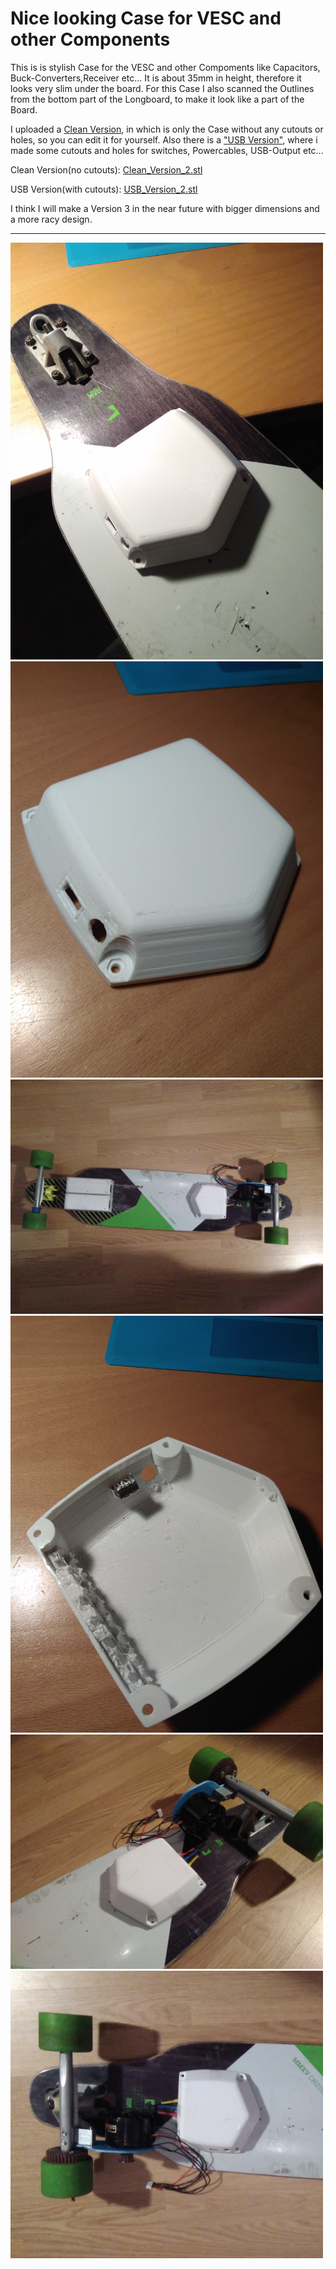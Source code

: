 # Nice looking Case for VESC and other Components

This is is stylish Case for the VESC and other Compoments like Capacitors, Buck-Converters,Receiver etc...
It is about 35mm in height, therefore it looks very slim under the board.
For this Case I also scanned the Outlines from the bottom part of the Longboard, to make it look like a part of the Board.

I uploaded a [Clean Version](https://github.com/VinFar/Electric-Longboard/blob/master/Inventor%20Files/VESC-Case/Clean_Version_2.stl), in which is only the Case without any cutouts or holes, so you can edit it for yourself.
Also there is a ["USB Version"](https://github.com/VinFar/Electric-Longboard/blob/master/Inventor%20Files/VESC-Case/USB_Version_2.stl),
where i made some cutouts and holes for switches, Powercables, USB-Output etc...

Clean Version(no cutouts): [Clean_Version_2.stl](https://github.com/VinFar/Electric-Longboard/blob/master/Inventor%20Files/VESC-Case/Clean_Version_2.stl)

USB Version(with cutouts): [USB_Version_2.stl](https://github.com/VinFar/Electric-Longboard/blob/master/Inventor%20Files/VESC-Case/USB_Version_2.stl)

I think I will make a Version 3 in the near future with bigger dimensions and a more racy design.

-----

<img src=https://github.com/VinFar/Electric-Longboard/blob/master/Photos/IMG_20170306_193358.jpg width="500">
<img src=https://github.com/VinFar/Electric-Longboard/blob/master/Photos/IMG_20170306_193316_1.jpg width="500">
<img src=https://github.com/VinFar/Electric-Longboard/blob/master/Photos/IMG_20170308_211924.jpg width="500">
<img src=https://github.com/VinFar/Electric-Longboard/blob/master/Photos/IMG_20170306_195000.jpg width="500">
<img src=https://github.com/VinFar/Electric-Longboard/blob/master/Photos/IMG_20170308_211936.jpg width="500">
<img src=https://github.com/VinFar/Electric-Longboard/blob/master/Photos/IMG_20170308_211924%20-%20Kopie.jpg width="500">
